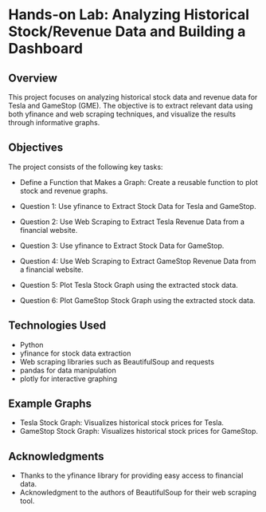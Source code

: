 # Hands-on Lab: Analyzing Historical Stock/Revenue Data and Building a Dashboard
## Overview
This project focuses on analyzing historical stock data and revenue data for Tesla and GameStop (GME). The objective is to extract relevant data using both yfinance and web scraping techniques, and visualize the results through informative graphs.

## Objectives
The project consists of the following key tasks:

- Define a Function that Makes a Graph: Create a reusable function to plot stock and revenue graphs.

- Question 1: Use yfinance to Extract Stock Data for Tesla and GameStop.

- Question 2: Use Web Scraping to Extract Tesla Revenue Data from a financial website.

- Question 3: Use yfinance to Extract Stock Data for GameStop.

- Question 4: Use Web Scraping to Extract GameStop Revenue Data from a financial website.

- Question 5: Plot Tesla Stock Graph using the extracted stock data.

- Question 6: Plot GameStop Stock Graph using the extracted stock data.

## Technologies Used
- Python
- yfinance for stock data extraction
- Web scraping libraries such as BeautifulSoup and requests
- pandas for data manipulation
- plotly for interactive graphing

## Example Graphs
- Tesla Stock Graph: Visualizes historical stock prices for Tesla.
- GameStop Stock Graph: Visualizes historical stock prices for GameStop.

## Acknowledgments
- Thanks to the yfinance library for providing easy access to financial data.
- Acknowledgment to the authors of BeautifulSoup for their web scraping tool.
